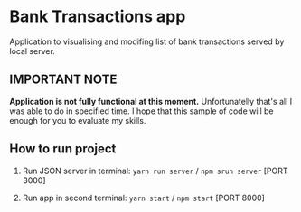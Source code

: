 # Bank Transactions app

Application to visualising and modifing list of bank transactions served by local server.

## IMPORTANT NOTE
  
 **Application is not fully functional at this moment.** 
 Unfortunatelly that's all I was able to do in specified time. I hope that this sample of code will be enough for you to evaluate my skills.


## How to run project

1. Run JSON server in terminal: `yarn run server` / `npm srun server` [PORT 3000]

2. Run app in second terminal: `yarn start` / `npm start` [PORT 8000]

